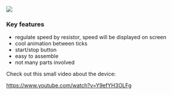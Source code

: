 <img src='https://i.ytimg.com/vi/Y9efYH3OLFg/hqdefault.jpg?custom=true&w=196&h=110&stc=true&jpg444=true&jpgq=90&sp=68&sigh=IxolgBATRur_Srzev-nI2IBZoNo'>

### Key features

- regulate speed by resistor, speed will be displayed on screen
- cool animation between ticks
- start/stop button
- easy to assemble
- not many parts involved

Check out this small video about the device:

https://www.youtube.com/watch?v=Y9efYH3OLFg

